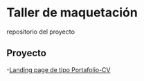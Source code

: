 # Taller de maquetación

repositorio del proyecto

## Proyecto

-[Landing page de tipo Portafolio-CV](https://GelenMHP.github.com//Portafolio-cv.git)
